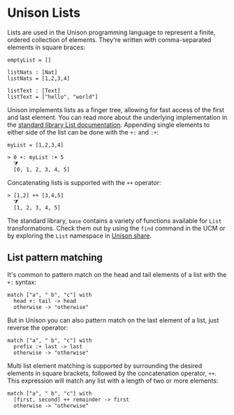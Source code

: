 # Unison Lists

Lists are used in the Unison programming language to represent a finite, ordered collection of elements. They're written with comma-separated elements in square braces:

```
emptyList = []

listNats : [Nat]
listNats = [1,2,3,4]

listText : [Text]
listText = ["hello", "world"]
```

Unison implements lists as a finger tree, allowing for fast access of the first and last element. You can read more about the underlying implementation in the [standard library List documentation][list-docs]. Appending single elements to either side of the list can be done with the `+:` and `:+`:

```
myList = [1,2,3,4]

> 0 +: myList :+ 5
  ⧩
  [0, 1, 2, 3, 4, 5]
```

Concatenating lists is supported with the `++` operator:

```
> [1,2] ++ [3,4,5]
  ⧩
  [1, 2, 3, 4, 5]
```

The standard library, `base` contains a variety of functions available for `List` transformations. Check them out by using the `find` command in the UCM or by exploring the `List` namespace in [Unison share][list-docs].

## List pattern matching

It's common to pattern match on the head and tail elements of a list with the `+:` syntax:

```
match ["a", " b", "c"] with
  head +: tail -> head
  otherwise -> "otherwise"
```

But in Unison you can also pattern match on the last element of a list, just reverse the operator:

```
match ["a", " b", "c"] with
  prefix :+ last -> last
  otherwise -> "otherwise"
```

Multi list element matching is supported by surrounding the desired elements in square brackets, followed by the concatenation operator, `++`. This expression will match any list with a length of two or more elements:

```
match ["a", " b", "c"] with
  [first, second] ++ remainder -> first
  otherwise -> "otherwise"
```


[list-docs]: https://share.unison-lang.org/@unison/code/latest/namespaces/public/base/latest/;/types/data/List
